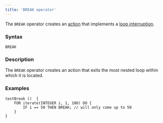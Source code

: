 ```yaml
---
title: 'BREAK operator'
---
```


The `BREAK` operator creates an [action](Actions.md) that implements a [loop interruption](Interruption_BREAK.md).

### Syntax

    BREAK

### Description

The `BREAK` operator creates an action that exits the most nested loop within which it is located.

### Examples

```lsf
testBreak ()  {
    FOR iterate(INTEGER i, 1, 100) DO {
        IF i == 50 THEN BREAK; // will only come up to 50
    }
}
```
